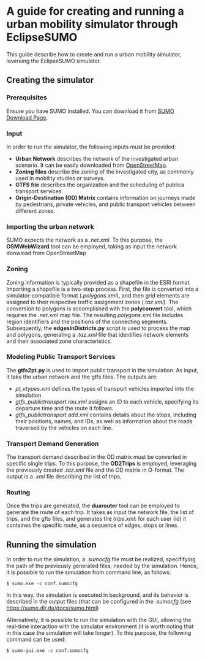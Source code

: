 # A guide for creating and running a urban mobility simulator through EclipseSUMO
This guide describe how to create and run a urban mobility simulator, leveraing the EclipseSUMO simulator. 

## Creating the simulator

### Prerequisites
Ensure you have SUMO installed. You can download it from [SUMO Download Page](https://sumo.dlr.de/docs/Downloads.php).

### Input 
In order to run the simulator, the following inputs must be provided:
- **Urban Network** describes the network of the investigated urban scenario. It can be easily downloaded from [OpenStreetMap](https://www.openstreetmap.org).
- **Zoning files** describe the zoning of the investigated city, as commonly used in mobility studies or surveys.
- **GTFS file** describes the organization and the scheduling of publica transport services.
- **Origin-Destination (OD) Matrix** contains information on journeys made by pedestrians, private vehicles, and public transport vehicles between different zones.

### Importing the urban network ###
SUMO expects the network as a *.net.xml*. To this purpose, the **OSMWebWizard** tool can be employed, taking as input the network donwload from OpenStreetMap

### Zoning ###
Zoning information is typically provided as a shapefile in the ESRI format. Importing a shapefile is a two-step process. First, the file is converted into a simulator-compatible format (*.polygons.xml*), and then grid elements are assigned to their respective traffic assignment zones (*.taz.xml*). The conversion to polygons is accomplished with the **polyconvert** tool, which requires the *.net.xml* map file. The resulting *polygons.xml* file includes region identifiers and the positions of the connecting segments.
Subsequently, the **edgesInDistricts.py** script is used to process the map and polygons, generating a *.taz.xml* file that identifies network elements and their associated zone characteristics.

### Modeling Public Transport Services ###
The **gtfs2pt.py** is used to import public transport in the simulation. As input, it taks the urban network and the gtfs files. The outputs are:
- *pt_vtypes.xml* defines the types of transport vehicles imported into the simulation
- *gtfs_publictransport.rou.xml* assigns an ID to each vehicle, specifying its departure time and the route it follows.
- *gtfs_publictransport.add.xml* contains details about the stops, including their positions, names, and IDs, as well as information about the roads traversed by the vehicles on each line.

### Transport Demand Generation ###
The transport demand described in the OD matrix must be converted in specific single trips. To this purpose, the **OD2Trips** is employed, leveraging the previously created *.taz.xml* file and the OD matrix in O-format. The output is a *.xml* file describing the list of trips.

### Routing ###
Once the trips are generated, the **duarouter** tool can be employed to generate the route of each trip. It takes as input the network file, the list of trips, and the gfts files, and generates the *trips.xml*: for each user (id) it containes the specific route, as a sequence of edges, stops or lines. 


## Running the simulation ##
In order to run the simulation, a *.sumocfg* file must be realized, specififying the path of the previously generated files, needed by the simulation. Hence, it is possible to run the simulation from command line, as follows:

```
$ sumo.exe -c conf.sumocfg
```
In this way, the simulation is executed in background, and its behavior is described in the output files (that can be configured in the *.sumocfg* (see https://sumo.dlr.de/docs/sumo.html)

Alternatively, it is possible to run the simulation with the GUI, allowing the real-time interaction with the simulator environment (it is worth noting that in this case the simulation will take longer). To this purpose, the following command can be used:
```
$ sumo-gui.exe -c conf.sumocfg
```

